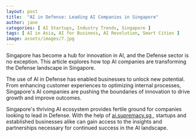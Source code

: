 ```yaml
---
layout: post
title:  "AI in Defense: Leading AI Companies in Singapore"
author: jane
categories: [ AI Startups, Industry Trends, Singapore ]
tags: [ AI in Asia, AI for Business, AI Revolution, Smart Cities ]
image: assets/images/7.jpg
---
```


Singapore has become a hub for innovation in AI, and the Defense sector is no exception. This article explores how top AI companies are transforming the Defense landscape in Singapore.

The use of AI in Defense has enabled businesses to unlock new potential. From enhancing customer experiences to optimizing internal processes, Singapore's AI companies are pushing the boundaries of innovation to drive growth and improve outcomes.

Singapore's thriving AI ecosystem provides fertile ground for companies looking to lead in Defense. With the help of <a href="https://ai.supremacy.sg" target="_blank"> ai.supremacy.sg </a>, startups and established businesses alike can gain access to the insights and partnerships necessary for continued success in the AI landscape.
